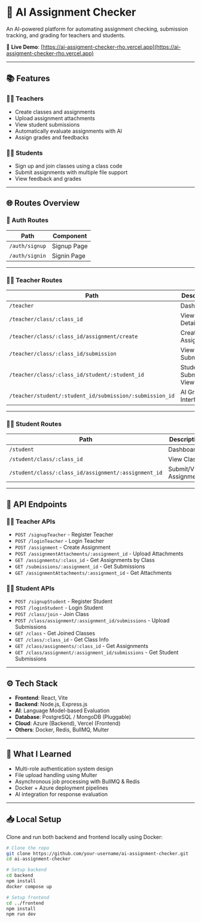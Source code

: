 # 🧠 AI Assignment Checker

An AI-powered platform for automating assignment checking, submission tracking, and grading for teachers and students.

🚀 **Live Demo**: [https://ai-assigment-checker-rho.vercel.app](https://ai-assigment-checker-rho.vercel.app)

---

## 📚 Features

### 👩‍🏫 Teachers
- Create classes and assignments
- Upload assignment attachments
- View student submissions
- Automatically evaluate assignments with AI
- Assign grades and feedbacks

### 👨‍🎓 Students
- Sign up and join classes using a class code
- Submit assignments with multiple file support
- View feedback and grades

---

## 🌐 Routes Overview

### 🧾 Auth Routes
| Path | Component |
|------|-----------|
| `/auth/signup` | Signup Page |
| `/auth/signin` | Signin Page |

---

### 👨‍🏫 Teacher Routes
| Path | Description |
|------|-------------|
| `/teacher` | Dashboard |
| `/teacher/class/:class_id` | View Class Details |
| `/teacher/class/:class_id/assignment/create` | Create Assignment |
| `/teacher/class/:class_id/submission` | View Submissions |
| `/teacher/class/:class_id/student/:student_id` | Student Submission View |
| `/teacher/student/:student_id/submission/:submission_id` | AI Grading Interface |

---

### 👨‍🎓 Student Routes
| Path | Description |
|------|-------------|
| `/student` | Dashboard |
| `/student/class/:class_id` | View Class |
| `/student/class/:class_id/assignment/:assignment_id` | Submit/View Assignment |

---

## 🔌 API Endpoints

### 🧑‍🏫 Teacher APIs
- `POST /signupTeacher` - Register Teacher
- `POST /loginTeacher` - Login Teacher
- `POST /assignment` - Create Assignment
- `POST /assignmentAttachments/:assignment_id` - Upload Attachments
- `GET /assignments/:class_id` - Get Assignments by Class
- `GET /submissions/:assignment_id` - Get Submissions
- `GET /assignmentAttachments/:assignment_id` - Get Attachments

### 👨‍🎓 Student APIs
- `POST /signupStudent` - Register Student
- `POST /loginStudent` - Login Student
- `POST /class/join` - Join Class
- `POST /class/assignment/:assignment_id/submissions` - Upload Submissions
- `GET /class` - Get Joined Classes
- `GET /class/:class_id` - Get Class Info
- `GET /class/assignments/:class_id` - Get Assignments
- `GET /class/assignment/:assignment_id/submissions` - Get Student Submissions

---

## ⚙️ Tech Stack

- **Frontend**: React, Vite
- **Backend**: Node.js, Express.js
- **AI**: Language Model-based Evaluation
- **Database**: PostgreSQL / MongoDB (Pluggable)
- **Cloud**: Azure (Backend), Vercel (Frontend)
- **Others**: Docker, Redis, BullMQ, Multer

---

## 🧠 What I Learned

- Multi-role authentication system design
- File upload handling using Multer
- Asynchronous job processing with BullMQ & Redis
- Docker + Azure deployment pipelines
- AI integration for response evaluation

---

## 📥 Local Setup

Clone and run both backend and frontend locally using Docker:

```bash
# Clone the repo
git clone https://github.com/your-username/ai-assignment-checker.git
cd ai-assignment-checker

# Setup backend
cd backend
npm install
docker compose up

# Setup frontend
cd ../frontend
npm install
npm run dev
